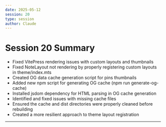 ```yaml
---
date: 2025-05-12
session: 20
type: session
author: Claude
---
```


# Session 20 Summary

- Fixed VitePress rendering issues with custom layouts and thumbnails
- Fixed NoteLayout not rendering by properly registering custom layouts in theme/index.mts
- Created OG data cache generation script for pins thumbnails
- Added new npm script for generating OG cache (npm run generate-og-cache)
- Installed jsdom dependency for HTML parsing in OG cache generation
- Identified and fixed issues with missing cache files
- Ensured the cache and dist directories were properly cleaned before rebuilding
- Created a more resilient approach to theme layout registration

---